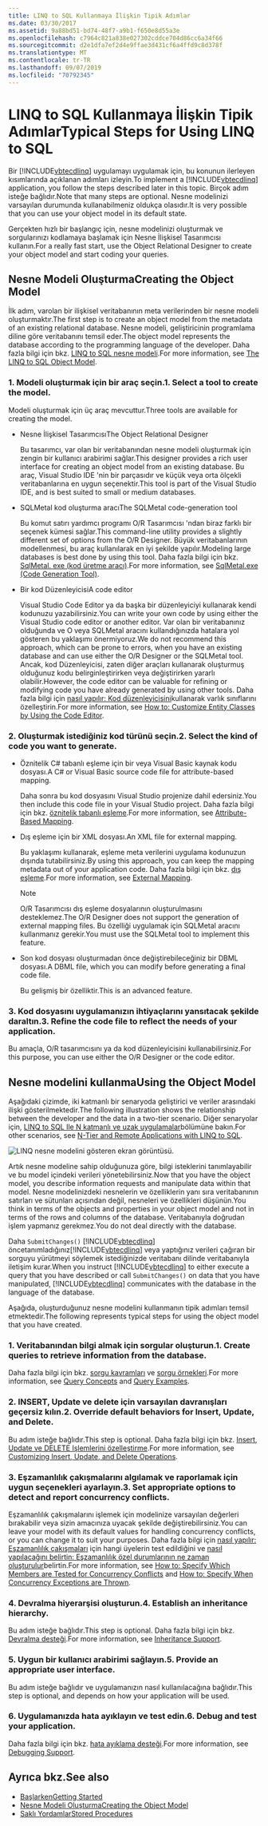 ```yaml
---
title: LINQ to SQL Kullanmaya İlişkin Tipik Adımlar
ms.date: 03/30/2017
ms.assetid: 9a88bd51-bd74-48f7-a9b1-f650e8d55a3e
ms.openlocfilehash: c7964c821a838e027302cddce704d86cc6a34f66
ms.sourcegitcommit: d2e1dfa7ef2d4e9ffae3d431cf6a4ffd9c8d378f
ms.translationtype: MT
ms.contentlocale: tr-TR
ms.lasthandoff: 09/07/2019
ms.locfileid: "70792345"
---
```

# <a name="typical-steps-for-using-linq-to-sql"></a><span data-ttu-id="e8a26-102">LINQ to SQL Kullanmaya İlişkin Tipik Adımlar</span><span class="sxs-lookup"><span data-stu-id="e8a26-102">Typical Steps for Using LINQ to SQL</span></span>
<span data-ttu-id="e8a26-103">Bir [!INCLUDE[vbtecdlinq](../../../../../../includes/vbtecdlinq-md.md)] uygulamayı uygulamak için, bu konunun ilerleyen kısımlarında açıklanan adımları izleyin.</span><span class="sxs-lookup"><span data-stu-id="e8a26-103">To implement a [!INCLUDE[vbtecdlinq](../../../../../../includes/vbtecdlinq-md.md)] application, you follow the steps described later in this topic.</span></span> <span data-ttu-id="e8a26-104">Birçok adım isteğe bağlıdır.</span><span class="sxs-lookup"><span data-stu-id="e8a26-104">Note that many steps are optional.</span></span> <span data-ttu-id="e8a26-105">Nesne modelinizi varsayılan durumunda kullanabilmeniz oldukça olasıdır.</span><span class="sxs-lookup"><span data-stu-id="e8a26-105">It is very possible that you can use your object model in its default state.</span></span>  
  
 <span data-ttu-id="e8a26-106">Gerçekten hızlı bir başlangıç için, nesne modelinizi oluşturmak ve sorgularınızı kodlamaya başlamak için Nesne İlişkisel Tasarımcısı kullanın.</span><span class="sxs-lookup"><span data-stu-id="e8a26-106">For a really fast start, use the Object Relational Designer to create your object model and start coding your queries.</span></span>  
  
## <a name="creating-the-object-model"></a><span data-ttu-id="e8a26-107">Nesne Modeli Oluşturma</span><span class="sxs-lookup"><span data-stu-id="e8a26-107">Creating the Object Model</span></span>  
 <span data-ttu-id="e8a26-108">İlk adım, varolan bir ilişkisel veritabanının meta verilerinden bir nesne modeli oluşturmaktır.</span><span class="sxs-lookup"><span data-stu-id="e8a26-108">The first step is to create an object model from the metadata of an existing relational database.</span></span> <span data-ttu-id="e8a26-109">Nesne modeli, geliştiricinin programlama diline göre veritabanını temsil eder.</span><span class="sxs-lookup"><span data-stu-id="e8a26-109">The object model represents the database according to the programming language of the developer.</span></span> <span data-ttu-id="e8a26-110">Daha fazla bilgi için bkz. [LINQ to SQL nesne modeli](the-linq-to-sql-object-model.md).</span><span class="sxs-lookup"><span data-stu-id="e8a26-110">For more information, see [The LINQ to SQL Object Model](the-linq-to-sql-object-model.md).</span></span>  
  
### <a name="1-select-a-tool-to-create-the-model"></a><span data-ttu-id="e8a26-111">1. Modeli oluşturmak için bir araç seçin.</span><span class="sxs-lookup"><span data-stu-id="e8a26-111">1. Select a tool to create the model.</span></span>  
 <span data-ttu-id="e8a26-112">Modeli oluşturmak için üç araç mevcuttur.</span><span class="sxs-lookup"><span data-stu-id="e8a26-112">Three tools are available for creating the model.</span></span>  
  
- <span data-ttu-id="e8a26-113">Nesne İlişkisel Tasarımcısı</span><span class="sxs-lookup"><span data-stu-id="e8a26-113">The Object Relational Designer</span></span>  
  
     <span data-ttu-id="e8a26-114">Bu tasarımcı, var olan bir veritabanından nesne modeli oluşturmak için zengin bir kullanıcı arabirimi sağlar.</span><span class="sxs-lookup"><span data-stu-id="e8a26-114">This designer provides a rich user interface for creating an object model from an existing database.</span></span> <span data-ttu-id="e8a26-115">Bu araç, Visual Studio IDE 'nin bir parçasıdır ve küçük veya orta ölçekli veritabanlarına en uygun seçenektir.</span><span class="sxs-lookup"><span data-stu-id="e8a26-115">This tool is part of the Visual Studio IDE, and is best suited to small or medium databases.</span></span>  
  
- <span data-ttu-id="e8a26-116">SQLMetal kod oluşturma aracı</span><span class="sxs-lookup"><span data-stu-id="e8a26-116">The SQLMetal code-generation tool</span></span>  
  
     <span data-ttu-id="e8a26-117">Bu komut satırı yardımcı programı O/R Tasarımcısı 'ndan biraz farklı bir seçenek kümesi sağlar.</span><span class="sxs-lookup"><span data-stu-id="e8a26-117">This command-line utility provides a slightly different set of options from the O/R Designer.</span></span> <span data-ttu-id="e8a26-118">Büyük veritabanlarının modellenmesi, bu araç kullanılarak en iyi şekilde yapılır.</span><span class="sxs-lookup"><span data-stu-id="e8a26-118">Modeling large databases is best done by using this tool.</span></span> <span data-ttu-id="e8a26-119">Daha fazla bilgi için bkz. [SqlMetal. exe (kod üretme aracı)](../../../../tools/sqlmetal-exe-code-generation-tool.md).</span><span class="sxs-lookup"><span data-stu-id="e8a26-119">For more information, see [SqlMetal.exe (Code Generation Tool)](../../../../tools/sqlmetal-exe-code-generation-tool.md).</span></span>  
  
- <span data-ttu-id="e8a26-120">Bir kod Düzenleyicisi</span><span class="sxs-lookup"><span data-stu-id="e8a26-120">A code editor</span></span>  
  
     <span data-ttu-id="e8a26-121">Visual Studio Code Editor ya da başka bir düzenleyiciyi kullanarak kendi kodunuzu yazabilirsiniz.</span><span class="sxs-lookup"><span data-stu-id="e8a26-121">You can write your own code by using either the Visual Studio code editor or another editor.</span></span> <span data-ttu-id="e8a26-122">Var olan bir veritabanınız olduğunda ve O veya SQLMetal aracını kullandığınızda hatalara yol gösteren bu yaklaşımı önermiyoruz.</span><span class="sxs-lookup"><span data-stu-id="e8a26-122">We do not recommend this approach, which can be prone to errors, when you have an existing database and can use either the O/R Designer or the SQLMetal tool.</span></span> <span data-ttu-id="e8a26-123">Ancak, kod Düzenleyicisi, zaten diğer araçları kullanarak oluşturmuş olduğunuz kodu belirginleştirirken veya değiştirirken yararlı olabilir.</span><span class="sxs-lookup"><span data-stu-id="e8a26-123">However, the code editor can be valuable for refining or modifying code you have already generated by using other tools.</span></span> <span data-ttu-id="e8a26-124">Daha fazla bilgi için [nasıl yapılır: Kod düzenleyicisini](how-to-customize-entity-classes-by-using-the-code-editor.md)kullanarak varlık sınıflarını özelleştirin.</span><span class="sxs-lookup"><span data-stu-id="e8a26-124">For more information, see [How to: Customize Entity Classes by Using the Code Editor](how-to-customize-entity-classes-by-using-the-code-editor.md).</span></span>  
  
### <a name="2-select-the-kind-of-code-you-want-to-generate"></a><span data-ttu-id="e8a26-125">2. Oluşturmak istediğiniz kod türünü seçin.</span><span class="sxs-lookup"><span data-stu-id="e8a26-125">2. Select the kind of code you want to generate.</span></span>  
  
- <span data-ttu-id="e8a26-126">Öznitelik C# tabanlı eşleme için bir veya Visual Basic kaynak kodu dosyası.</span><span class="sxs-lookup"><span data-stu-id="e8a26-126">A C# or Visual Basic source code file for attribute-based mapping.</span></span>  
  
     <span data-ttu-id="e8a26-127">Daha sonra bu kod dosyasını Visual Studio projenize dahil edersiniz.</span><span class="sxs-lookup"><span data-stu-id="e8a26-127">You then include this code file in your Visual Studio project.</span></span> <span data-ttu-id="e8a26-128">Daha fazla bilgi için bkz. [öznitelik tabanlı eşleme](attribute-based-mapping.md).</span><span class="sxs-lookup"><span data-stu-id="e8a26-128">For more information, see [Attribute-Based Mapping](attribute-based-mapping.md).</span></span>  
  
- <span data-ttu-id="e8a26-129">Dış eşleme için bir XML dosyası.</span><span class="sxs-lookup"><span data-stu-id="e8a26-129">An XML file for external mapping.</span></span>  
  
     <span data-ttu-id="e8a26-130">Bu yaklaşımı kullanarak, eşleme meta verilerini uygulama kodunuzun dışında tutabilirsiniz.</span><span class="sxs-lookup"><span data-stu-id="e8a26-130">By using this approach, you can keep the mapping metadata out of your application code.</span></span> <span data-ttu-id="e8a26-131">Daha fazla bilgi için bkz. [dış eşleme](external-mapping.md).</span><span class="sxs-lookup"><span data-stu-id="e8a26-131">For more information, see [External Mapping](external-mapping.md).</span></span>  
  
    > [!NOTE]
    > <span data-ttu-id="e8a26-132">O/R Tasarımcısı dış eşleme dosyalarının oluşturulmasını desteklemez.</span><span class="sxs-lookup"><span data-stu-id="e8a26-132">The O/R Designer does not support the generation of external mapping files.</span></span> <span data-ttu-id="e8a26-133">Bu özelliği uygulamak için SQLMetal aracını kullanmanız gerekir.</span><span class="sxs-lookup"><span data-stu-id="e8a26-133">You must use the SQLMetal tool to implement this feature.</span></span>  
  
- <span data-ttu-id="e8a26-134">Son kod dosyası oluşturmadan önce değiştirebileceğiniz bir DBML dosyası.</span><span class="sxs-lookup"><span data-stu-id="e8a26-134">A DBML file, which you can modify before generating a final code file.</span></span>  
  
     <span data-ttu-id="e8a26-135">Bu gelişmiş bir özelliktir.</span><span class="sxs-lookup"><span data-stu-id="e8a26-135">This is an advanced feature.</span></span>  
  
### <a name="3-refine-the-code-file-to-reflect-the-needs-of-your-application"></a><span data-ttu-id="e8a26-136">3. Kod dosyasını uygulamanızın ihtiyaçlarını yansıtacak şekilde daraltın.</span><span class="sxs-lookup"><span data-stu-id="e8a26-136">3. Refine the code file to reflect the needs of your application.</span></span>  
 <span data-ttu-id="e8a26-137">Bu amaçla, O/R tasarımcısını ya da kod düzenleyicisini kullanabilirsiniz.</span><span class="sxs-lookup"><span data-stu-id="e8a26-137">For this purpose, you can use either the O/R Designer or the code editor.</span></span>  
  
## <a name="using-the-object-model"></a><span data-ttu-id="e8a26-138">Nesne modelini kullanma</span><span class="sxs-lookup"><span data-stu-id="e8a26-138">Using the Object Model</span></span>  
 <span data-ttu-id="e8a26-139">Aşağıdaki çizimde, iki katmanlı bir senaryoda geliştirici ve veriler arasındaki ilişki gösterilmektedir.</span><span class="sxs-lookup"><span data-stu-id="e8a26-139">The following illustration shows the relationship between the developer and the data in a two-tier scenario.</span></span> <span data-ttu-id="e8a26-140">Diğer senaryolar için, [LINQ to SQL Ile N katmanlı ve uzak uygulamalar](n-tier-and-remote-applications-with-linq-to-sql.md)bölümüne bakın.</span><span class="sxs-lookup"><span data-stu-id="e8a26-140">For other scenarios, see [N-Tier and Remote Applications with LINQ to SQL](n-tier-and-remote-applications-with-linq-to-sql.md).</span></span>  
  
 ![LINQ nesne modelini gösteren ekran görüntüsü.](./media/the-linq-to-sql-object-model/linq-object-model-two-tier.png)  
  
 <span data-ttu-id="e8a26-142">Artık nesne modeline sahip olduğunuza göre, bilgi isteklerini tanımlayabilir ve bu model içindeki verileri yönetebilirsiniz.</span><span class="sxs-lookup"><span data-stu-id="e8a26-142">Now that you have the object model, you describe information requests and manipulate data within that model.</span></span> <span data-ttu-id="e8a26-143">Nesne modelinizdeki nesnelerin ve özelliklerin yanı sıra veritabanının satırları ve sütunları açısından değil, nesneleri ve özellikleri düşünün.</span><span class="sxs-lookup"><span data-stu-id="e8a26-143">You think in terms of the objects and properties in your object model and not in terms of the rows and columns of the database.</span></span> <span data-ttu-id="e8a26-144">Veritabanıyla doğrudan işlem yapmanız gerekmez.</span><span class="sxs-lookup"><span data-stu-id="e8a26-144">You do not deal directly with the database.</span></span>  
  
 <span data-ttu-id="e8a26-145">Daha `SubmitChanges()` [!INCLUDE[vbtecdlinq](../../../../../../includes/vbtecdlinq-md.md)] öncetanımladığınız[!INCLUDE[vbtecdlinq](../../../../../../includes/vbtecdlinq-md.md)] veya yaptığınız verileri çağıran bir sorguyu yürütmeyi söylemek istediğinizde veritabanı dilinde veritabanıyla iletişim kurar.</span><span class="sxs-lookup"><span data-stu-id="e8a26-145">When you instruct [!INCLUDE[vbtecdlinq](../../../../../../includes/vbtecdlinq-md.md)] to either execute a query that you have described or call `SubmitChanges()` on data that you have manipulated, [!INCLUDE[vbtecdlinq](../../../../../../includes/vbtecdlinq-md.md)] communicates with the database in the language of the database.</span></span>  
  
 <span data-ttu-id="e8a26-146">Aşağıda, oluşturduğunuz nesne modelini kullanmanın tipik adımları temsil etmektedir.</span><span class="sxs-lookup"><span data-stu-id="e8a26-146">The following represents typical steps for using the object model that you have created.</span></span>  
  
### <a name="1-create-queries-to-retrieve-information-from-the-database"></a><span data-ttu-id="e8a26-147">1. Veritabanından bilgi almak için sorgular oluşturun.</span><span class="sxs-lookup"><span data-stu-id="e8a26-147">1. Create queries to retrieve information from the database.</span></span>  
 <span data-ttu-id="e8a26-148">Daha fazla bilgi için bkz. [sorgu kavramları](query-concepts.md) ve [sorgu örnekleri](query-examples.md).</span><span class="sxs-lookup"><span data-stu-id="e8a26-148">For more information, see [Query Concepts](query-concepts.md) and [Query Examples](query-examples.md).</span></span>  
  
### <a name="2-override-default-behaviors-for-insert-update-and-delete"></a><span data-ttu-id="e8a26-149">2. INSERT, Update ve delete için varsayılan davranışları geçersiz kılın.</span><span class="sxs-lookup"><span data-stu-id="e8a26-149">2. Override default behaviors for Insert, Update, and Delete.</span></span>  
 <span data-ttu-id="e8a26-150">Bu adım isteğe bağlıdır.</span><span class="sxs-lookup"><span data-stu-id="e8a26-150">This step is optional.</span></span> <span data-ttu-id="e8a26-151">Daha fazla bilgi için bkz. [Insert, Update ve DELETE Işlemlerini özelleştirme](customizing-insert-update-and-delete-operations.md).</span><span class="sxs-lookup"><span data-stu-id="e8a26-151">For more information, see [Customizing Insert, Update, and Delete Operations](customizing-insert-update-and-delete-operations.md).</span></span>  
  
### <a name="3-set-appropriate-options-to-detect-and-report-concurrency-conflicts"></a><span data-ttu-id="e8a26-152">3. Eşzamanlılık çakışmalarını algılamak ve raporlamak için uygun seçenekleri ayarlayın.</span><span class="sxs-lookup"><span data-stu-id="e8a26-152">3. Set appropriate options to detect and report concurrency conflicts.</span></span>  
 <span data-ttu-id="e8a26-153">Eşzamanlılık çakışmalarını işlemek için modelinize varsayılan değerleri bırakabilir veya sizin amacınıza uyacak şekilde değiştirebilirsiniz.</span><span class="sxs-lookup"><span data-stu-id="e8a26-153">You can leave your model with its default values for handling concurrency conflicts, or you can change it to suit your purposes.</span></span> <span data-ttu-id="e8a26-154">Daha fazla bilgi için [nasıl yapılır: Eşzamanlılık çakışmaları](how-to-specify-which-members-are-tested-for-concurrency-conflicts.md) için hangi üyelerin test edildiğini ve [nasıl yapılacağını belirtin: Eşzamanlılık özel durumlarının ne zaman oluşturulur](how-to-specify-when-concurrency-exceptions-are-thrown.md)belirtin.</span><span class="sxs-lookup"><span data-stu-id="e8a26-154">For more information, see [How to: Specify Which Members are Tested for Concurrency Conflicts](how-to-specify-which-members-are-tested-for-concurrency-conflicts.md) and [How to: Specify When Concurrency Exceptions are Thrown](how-to-specify-when-concurrency-exceptions-are-thrown.md).</span></span>  
  
### <a name="4-establish-an-inheritance-hierarchy"></a><span data-ttu-id="e8a26-155">4. Devralma hiyerarşisi oluşturun.</span><span class="sxs-lookup"><span data-stu-id="e8a26-155">4. Establish an inheritance hierarchy.</span></span>  
 <span data-ttu-id="e8a26-156">Bu adım isteğe bağlıdır.</span><span class="sxs-lookup"><span data-stu-id="e8a26-156">This step is optional.</span></span> <span data-ttu-id="e8a26-157">Daha fazla bilgi için bkz. [Devralma desteği](inheritance-support.md).</span><span class="sxs-lookup"><span data-stu-id="e8a26-157">For more information, see [Inheritance Support](inheritance-support.md).</span></span>  
  
### <a name="5-provide-an-appropriate-user-interface"></a><span data-ttu-id="e8a26-158">5. Uygun bir kullanıcı arabirimi sağlayın.</span><span class="sxs-lookup"><span data-stu-id="e8a26-158">5. Provide an appropriate user interface.</span></span>  
 <span data-ttu-id="e8a26-159">Bu adım isteğe bağlıdır ve uygulamanızın nasıl kullanılacağına bağlıdır.</span><span class="sxs-lookup"><span data-stu-id="e8a26-159">This step is optional, and depends on how your application will be used.</span></span>  
  
### <a name="6-debug-and-test-your-application"></a><span data-ttu-id="e8a26-160">6. Uygulamanızda hata ayıklayın ve test edin.</span><span class="sxs-lookup"><span data-stu-id="e8a26-160">6. Debug and test your application.</span></span>  
 <span data-ttu-id="e8a26-161">Daha fazla bilgi için bkz. [hata ayıklama desteği](debugging-support.md).</span><span class="sxs-lookup"><span data-stu-id="e8a26-161">For more information, see [Debugging Support](debugging-support.md).</span></span>  
  
## <a name="see-also"></a><span data-ttu-id="e8a26-162">Ayrıca bkz.</span><span class="sxs-lookup"><span data-stu-id="e8a26-162">See also</span></span>

- [<span data-ttu-id="e8a26-163">Başlarken</span><span class="sxs-lookup"><span data-stu-id="e8a26-163">Getting Started</span></span>](getting-started.md)
- [<span data-ttu-id="e8a26-164">Nesne Modeli Oluşturma</span><span class="sxs-lookup"><span data-stu-id="e8a26-164">Creating the Object Model</span></span>](creating-the-object-model.md)
- [<span data-ttu-id="e8a26-165">Saklı Yordamlar</span><span class="sxs-lookup"><span data-stu-id="e8a26-165">Stored Procedures</span></span>](stored-procedures.md)
